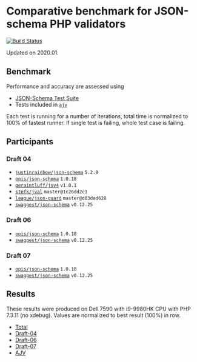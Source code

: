 # Comparative benchmark for JSON-schema PHP validators

[![Build Status](https://travis-ci.org/swaggest/php-json-schema-bench.svg?branch=master)](https://travis-ci.org/swaggest/php-json-schema-bench)

Updated on 2020.01.

## Benchmark

Performance and accuracy are assessed using
* [JSON-Schema Test Suite](https://github.com/json-schema-org/JSON-Schema-Test-Suite.git)
* Tests included in [`ajv`](https://github.com/epoberezkin/ajv/tree/master/spec/tests/schemas)

Each test is running for a number of iterations, total time is normalized to 100% of fastest runner.
If single test is failing, whole test case is failing.

## Participants

### Draft 04

* [`justinrainbow/json-schema`](https://github.com/justinrainbow/json-schema) `5.2.9`
* [`opis/json-schema`](https://github.com/opis/json-schema) `1.0.18`
* [`geraintluff/jsv4`](https://github.com/geraintluff/jsv4-php) `v1.0.1`
* [`stefk/jval`](https://github.com/stefk/JVal) `master@1c26dd2c1`
* [`league/json-guard`](https://github.com/thephpleague/json-guard) `master@d03dad628`
* [`swaggest/json-schema`](https://github.com/swaggest/php-json-schema) `v0.12.25`

### Draft 06

* [`opis/json-schema`](https://github.com/opis/json-schema) `1.0.18`
* [`swaggest/json-schema`](https://github.com/swaggest/php-json-schema) `v0.12.25`

### Draft 07

* [`opis/json-schema`](https://github.com/opis/json-schema) `1.0.18`
* [`swaggest/json-schema`](https://github.com/swaggest/php-json-schema) `v0.12.25`

## Results

These results were produced on Dell 7590 with i9-9980HK CPU with PHP 7.3.11 (no xdebug).
Values are normalized to best result (100%) in row.

* [Total](report-total.md)
* [Draft-04](report-draft-04.md)
* [Draft-06](report-draft-06.md)
* [Draft-07](report-draft-07.md)
* [AJV](report-ajv.md)
